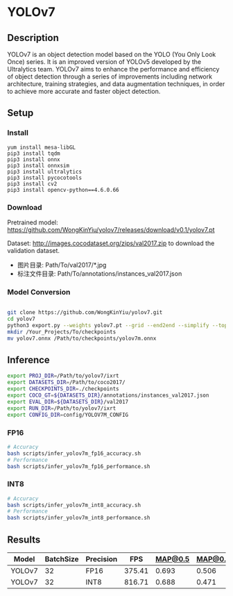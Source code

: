 # YOLOv7

## Description

YOLOv7 is an object detection model based on the YOLO (You Only Look Once) series. It is an improved version of YOLOv5 developed by the Ultralytics team. YOLOv7 aims to enhance the performance and efficiency of object detection through a series of improvements including network architecture, training strategies, and data augmentation techniques, in order to achieve more accurate and faster object detection.

## Setup

### Install
```
yum install mesa-libGL
pip3 install tqdm
pip3 install onnx
pip3 install onnxsim
pip3 install ultralytics
pip3 install pycocotools
pip3 install cv2
pip3 install opencv-python==4.6.0.66
```

### Download

Pretrained model: <https://github.com/WongKinYiu/yolov7/releases/download/v0.1/yolov7.pt>

Dataset: <http://images.cocodataset.org/zips/val2017.zip> to download the validation dataset.
  - 图片目录: Path/To/val2017/*.jpg
  - 标注文件目录: Path/To/annotations/instances_val2017.json

### Model Conversion
```bash

git clone https://github.com/WongKinYiu/yolov7.git
cd yolov7
python3 export.py --weights yolov7.pt --grid --end2end --simplify --topk-all 100 --iou-thres 0.65 --conf-thres 0.35 --img-size 640 640 --max-wh 640 --batch-size 32
mkdir /Your_Projects/To/checkpoints
mv yolov7.onnx /Path/to/checkpoints/yolov7m.onnx
```

## Inference
```bash
export PROJ_DIR=/Path/to/yolov7/ixrt
export DATASETS_DIR=/Path/to/coco2017/
export CHECKPOINTS_DIR=./checkpoints
export COCO_GT=${DATASETS_DIR}/annotations/instances_val2017.json
export EVAL_DIR=${DATASETS_DIR}/val2017
export RUN_DIR=/Path/to/yolov7/ixrt
export CONFIG_DIR=config/YOLOV7M_CONFIG
```
### FP16

```bash
# Accuracy
bash scripts/infer_yolov7m_fp16_accuracy.sh
# Performance
bash scripts/infer_yolov7m_fp16_performance.sh
```

### INT8
```bash
# Accuracy
bash scripts/infer_yolov7m_int8_accuracy.sh
# Performance
bash scripts/infer_yolov7m_int8_performance.sh
```

## Results

Model   |BatchSize  |Precision |FPS      |MAP@0.5   |MAP@0.5:0.95 |
--------|-----------|----------|---------|----------|-------------|
YOLOv7  |    32     |   FP16   | 375.41  |  0.693   |  0.506      |
YOLOv7  |    32     |   INT8   | 816.71  |  0.688   |  0.471      |